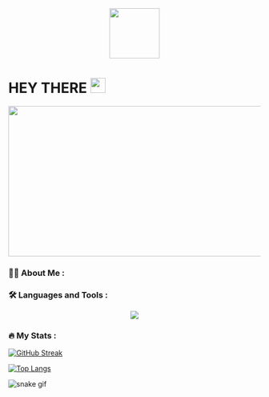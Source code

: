 <div id="header" align="center">
  <img src="https://media.giphy.com/media/M9gbBd9nbDrOTu1Mqx/giphy.gif" width="100"/>
</div>
<div align="center">
<img src="https://komarev.com/ghpvc/?username=c0sta90&style=flat-square&color=blue" alt=""/>
</div>
<h1>
  HEY THERE
  <img src="https://media.giphy.com/media/hvRJCLFzcasrR4ia7z/giphy.gif" width="30px"/>
</h1>
<div align="center">
  <img src="https://media.giphy.com/media/dWesBcTLavkZuG35MI/giphy.gif" width="600" height="300"/>
</div>

### :man_technologist: About Me :



### :hammer_and_wrench: Languages and Tools :
<p align="center">
  <a href="https://skillicons.dev">
    <img src="https://skillicons.dev/icons?i=c,cpp,html,css" />
  </a>
</p>

### :fire: My Stats :
[![GitHub Streak](http://github-readme-streak-stats.herokuapp.com?user=c0sta90&theme=dark&background=000000)](https://git.io/streak-stats)

[![Top Langs](https://github-readme-stats.vercel.app/api/top-langs/?username=c0sta90&layout=compact&theme=vision-friendly-dark)](https://github.com/anuraghazra/github-readme-stats)

[dark]: https://github-readme-stats.vercel.app/api?username=c0sta90&show_icons=true&hide=contribs,prs&cache_seconds=86400&theme=dark

![snake gif](https://github.com/c0sta90/c0sta90/blob/output/github-contribution-grid-snake.svg)
